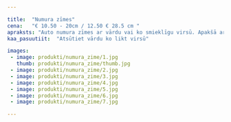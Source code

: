 ```yaml
---

title:  "Numura zīmes"
cena:   "€ 10.50 - 20cm / 12.50 € 28.5 cm "
apraksts: "Auto numura zīmes ar vārdu vai ko smieklīgu virsū. Apakšā arī vieta, kur ievietojas oriģināli apsveikumi dzimšanas dienā vai kāds sauklis."
kaa_pasuutiit:  "Atsūtiet vārdu ko likt virsū"

images:
 - image: produkti/numura_zime/1.jpg
   thumb: produkti/numura_zime/thumb.jpg
 - image: produkti/numura_zime/2.jpg
 - image: produkti/numura_zime/3.jpg
 - image: produkti/numura_zime/4.jpg
 - image: produkti/numura_zime/5.jpg
 - image: produkti/numura_zime/6.jpg
 - image: produkti/numura_zime/7.jpg

---
```

